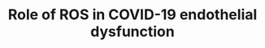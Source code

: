 ---
annotations:
- id: DOID:0080600
  parent: disease by infectious agent
  type: Disease Ontology
  value: COVID-19
- id: CL:0000115
  parent: native cell
  type: Cell Type Ontology
  value: endothelial cell
authors:
- EAD2022
- Egonw
- Eweitz
- Khanspers
citedin: ''
communities: []
description: Proposed mechanism for COVID-19 induced endothelial dysfunction via ROS,
  as described by Ma et Al. (2022). TNF-α stimulation of NADPH oxidase leads to accumulation
  of reactive oxygen species (ROS). Increased levels of IFN reduces the expression
  of functional ACE2, which leads to increased ROS via imbalanced RAS signaling. Excessive
  ROS disturbs vascular tone and increases endothelial permeability.  Description
  modified from [https://europepmc.org/article/MED/34838588 Ma et. al.].
last-edited: 2024-02-10
ndex: null
organisms:
- Homo sapiens
redirect_from:
- /index.php/Pathway:WP5258
- /instance/WP5258
- /instance/WP5258_r128499
revision: r128499
schema-jsonld:
- '@context': https://schema.org/
  '@id': https://wikipathways.github.io/pathways/WP5258.html
  '@type': Dataset
  creator:
    '@type': Organization
    name: WikiPathways
  description: Proposed mechanism for COVID-19 induced endothelial dysfunction via
    ROS, as described by Ma et Al. (2022). TNF-α stimulation of NADPH oxidase leads
    to accumulation of reactive oxygen species (ROS). Increased levels of IFN reduces
    the expression of functional ACE2, which leads to increased ROS via imbalanced
    RAS signaling. Excessive ROS disturbs vascular tone and increases endothelial
    permeability.  Description modified from [https://europepmc.org/article/MED/34838588
    Ma et. al.].
  keywords:
  - ACE2
  - ACE2 (truncated)
  - Angiotensin II
  - ICAM1
  - IFNA1
  - IFNAR1
  - NFKB1
  - NOX1
  - Reactive oxygen species
  - TNF
  - TNFRSF1A
  - nitric oxide
  license: CC0
  name: Role of ROS in COVID-19 endothelial dysfunction
seo: CreativeWork
title: Role of ROS in COVID-19 endothelial dysfunction
wpid: WP5258
---